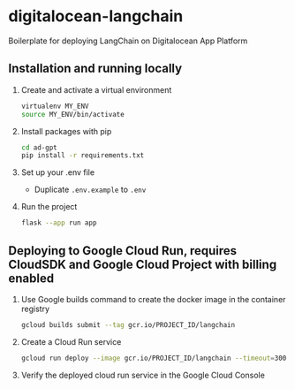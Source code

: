 # digitalocean-langchain

Boilerplate for deploying LangChain on Digitalocean App Platform

## Installation and running locally

1. Create and activate a virtual environment

   ```sh
   virtualenv MY_ENV
   source MY_ENV/bin/activate
   ```

1. Install packages with pip

   ```sh
   cd ad-gpt
   pip install -r requirements.txt
   ```

1. Set up your .env file

   - Duplicate `.env.example` to `.env`

1. Run the project

   ```sh
   flask --app run app
   ```

## Deploying to Google Cloud Run, requires CloudSDK and Google Cloud Project with billing enabled

1. Use Google builds command to create the docker image in the container registry

   ```sh
   gcloud builds submit --tag gcr.io/PROJECT_ID/langchain
   ```

1. Create a Cloud Run service

   ```sh
   gcloud run deploy --image gcr.io/PROJECT_ID/langchain --timeout=300 --platform managed
   ```

1. Verify the deployed cloud run service in the Google Cloud Console
